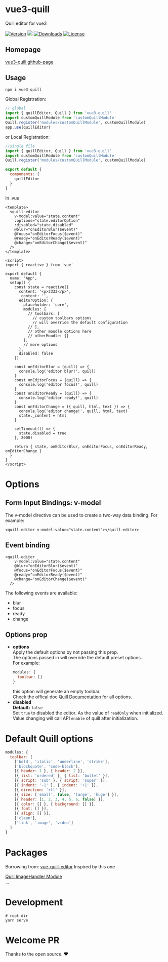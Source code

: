 # vue3-quill
Quill editor for vue3  

<p lign="left">
  <a href="https://www.npmjs.com/package/vue3-quill"><img src="https://img.shields.io/npm/v/vue3-quill?style=flat-square" alt="Version"></a>
  <a href="https://hits.seeyoufarm.com"><img src="https://hits.seeyoufarm.com/api/count/incr/badge.svg?url=https%3A%2F%2Fgithub.com%2Fflyween%2Fvue3-quill&count_bg=%2379C83D&title_bg=%23555555&icon=&icon_color=%23E7E7E7&title=hits&edge_flat=false"/></a>
  <a href="https://npmcharts.com/compare/vue3-quill?minimal=true"><img src="https://img.shields.io/npm/dm/vue3-quill.svg?sanitize=true" alt="Downloads"></a>
  <a href="https://www.npmjs.com/package/vue3-quill"><img src="https://img.shields.io/npm/l/vue3-quill.svg?sanitize=true" alt="License"></a>
</p>

## Homepage
[vue3-quill github-page](https://flyween.github.io/vue3-quill)

## Usage

```javascript
npm i vue3-quill
```
Global Registration:
```javascript
// global
import { quillEditor, Quill } from 'vue3-quill'
import customQuillModule from 'customQuillModule'
Quill.register('modules/customQuillModule', customQuillModule)
app.use(quillEditor)

```
or Local Registration:
```javascript
//single file
import { quillEditor, Quill } from 'vue3-quill'
import customQuillModule from 'customQuillModule'
Quill.register('modules/customQuillModule', customQuillModule)

export default {
  components: {
    quillEditor
  }
}

```
In .vue
```vue
<template>
  <quill-editor
    v-model:value="state.content"
    :options="state.editorOption"
    :disabled="state.disabled"
    @blur="onEditorBlur($event)"
    @focus="onEditorFocus($event)"
    @ready="onEditorReady($event)"
    @change="onEditorChange($event)"
  />
</template>

<script>
import { reactive } from 'vue'

export default {
  name: 'App',
  setup() {
    const state = reactive({
      content: '<p>2333</p>',
      _content: '',
      editorOption: {
        placeholder: 'core',
        modules: {
          // toolbars: [
            // custom toolbars options
            // will override the default configuration
          // ],
          // other moudle options here
          // otherMoudle: {}
        },
        // more options
      },
      disabled: false
    })

    const onEditorBlur = (quill) => {
      console.log('editor blur!', quill)
    }
    const onEditorFocus = (quill) => {
      console.log('editor focus!', quill)
    }
    const onEditorReady = (quill) => {
      console.log('editor ready!', quill)
    }
    const onEditorChange = ({ quill, html, text }) => {
      console.log('editor change!', quill, html, text)
      state._content = html
    }

    setTimeout(() => {
      state.disabled = true
    }, 2000)

    return { state, onEditorBlur, onEditorFocus, onEditorReady, onEditorChange }
  }
}
</script>
```

# Options  
## Form Input Bindings: v-model
The v-model directive can be used to create a two-way data binding. For example:  
```vue
<quill-editor v-model:value="state.content"></quill-editor>
```
## Event binding
```vue
<quill-editor
    v-model:value="state.content"
    @blur="onEditorBlur($event)"
    @focus="onEditorFocus($event)"
    @ready="onEditorReady($event)"
    @change="onEditorChange($event)"
  />
```
The following events are available:
- blur
- focus
- ready
- change

## Options prop
- **options**  
  Apply the default options by not passing this prop.  
  The options passed in will override the default preset options.  
  For example:  
  ```js
  modules: {
    toolbar: []
  }
  ```
  this option will generate an empty toolbar.  
  Check the offical doc [Quill Documentation](https://quilljs.com/docs/configuration/) for all options.
- **disabled**  
  **Default:** `false`  
  Set `true` to disabled the editor.
  As the value of `readOnly` when initialized.
  Value changing will call API `enable` of quill after initialization.
  

# Default Quill options
```javascript
modules: {
  toolbar: [
    ['bold', 'italic', 'underline', 'strike'],
    ['blockquote', 'code-block'],
    [{ header: 1 }, { header: 2 }],
    [{ list: 'ordered' }, { list: 'bullet' }],
    [{ script: 'sub' }, { script: 'super' }],
    [{ indent: '-1' }, { indent: '+1' }],
    [{ direction: 'rtl' }],
    [{ size: ['small', false, 'large', 'huge'] }],
    [{ header: [1, 2, 3, 4, 5, 6, false] }],
    [{ color: [] }, { background: [] }],
    [{ font: [] }],
    [{ align: [] }],
    ['clean'],
    ['link', 'image', 'video']
  ]
}
```

# Packages
Borrowing from: [vue-quill-editor](https://github.com/surmon-china/vue-quill-editor)  Inspired by this one  

[Quill ImageHandler Module](https://www.npmjs.com/package/quill-image-uploader)  
...

# Development
```shell
# root dir
yarn serve
```

# Welcome PR  
Thanks to the open source. :heart:  
